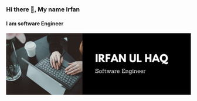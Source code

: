 ### Hi there 👋, My name Irfan
#### I am software Engineer
![I am software Engineer](https://github.com/Irfanulhaq1991/Irfanulhaq1991/blob/main/github_banner.png)







